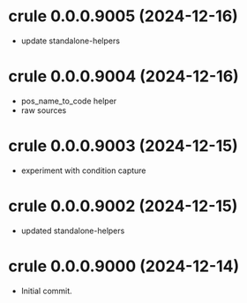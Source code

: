 <!-- NEWS.md is maintained by https://cynkra.github.io/fledge, do not edit -->

# crule 0.0.0.9005 (2024-12-16)

* update standalone-helpers


# crule 0.0.0.9004 (2024-12-16)

* pos_name_to_code helper
* raw sources


# crule 0.0.0.9003 (2024-12-15)

* experiment with condition capture


# crule 0.0.0.9002 (2024-12-15)

* updated standalone-helpers


# crule 0.0.0.9000 (2024-12-14)

* Initial commit.
